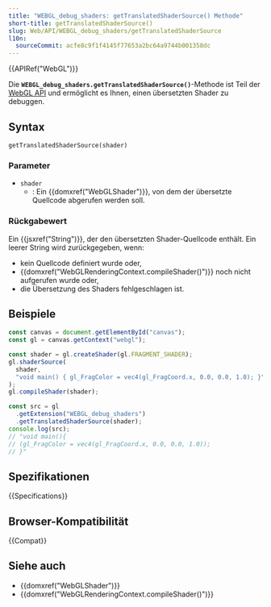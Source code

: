 ```yaml
---
title: "WEBGL_debug_shaders: getTranslatedShaderSource() Methode"
short-title: getTranslatedShaderSource()
slug: Web/API/WEBGL_debug_shaders/getTranslatedShaderSource
l10n:
  sourceCommit: acfe8c9f1f4145f77653a2bc64a9744b001358dc
---
```


{{APIRef("WebGL")}}

Die **`WEBGL_debug_shaders.getTranslatedShaderSource()`**-Methode ist Teil der [WebGL API](/de/docs/Web/API/WebGL_API) und ermöglicht es Ihnen, einen übersetzten Shader zu debuggen.

## Syntax

```js-nolint
getTranslatedShaderSource(shader)
```

### Parameter

- `shader`
  - : Ein {{domxref("WebGLShader")}}, von dem der übersetzte Quellcode abgerufen werden soll.

### Rückgabewert

Ein {{jsxref("String")}}, der den übersetzten Shader-Quellcode enthält. Ein leerer String wird zurückgegeben, wenn:

- kein Quellcode definiert wurde oder,
- {{domxref("WebGLRenderingContext.compileShader()")}} noch nicht aufgerufen wurde oder,
- die Übersetzung des Shaders fehlgeschlagen ist.

## Beispiele

```js
const canvas = document.getElementById("canvas");
const gl = canvas.getContext("webgl");

const shader = gl.createShader(gl.FRAGMENT_SHADER);
gl.shaderSource(
  shader,
  "void main() { gl_FragColor = vec4(gl_FragCoord.x, 0.0, 0.0, 1.0); }",
);
gl.compileShader(shader);

const src = gl
  .getExtension("WEBGL_debug_shaders")
  .getTranslatedShaderSource(shader);
console.log(src);
// "void main(){
// (gl_FragColor = vec4(gl_FragCoord.x, 0.0, 0.0, 1.0));
// }"
```

## Spezifikationen

{{Specifications}}

## Browser-Kompatibilität

{{Compat}}

## Siehe auch

- {{domxref("WebGLShader")}}
- {{domxref("WebGLRenderingContext.compileShader()")}}
